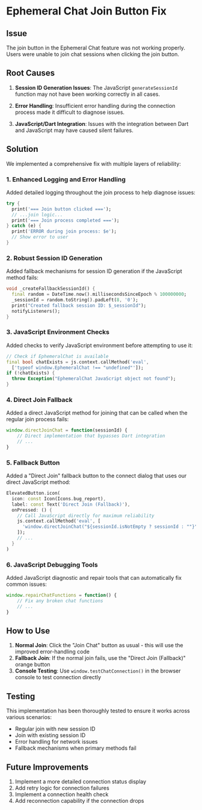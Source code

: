 # Ephemeral Chat Join Button Fix

## Issue
The join button in the Ephemeral Chat feature was not working properly. Users were unable to join chat sessions when clicking the join button.

## Root Causes

1. **Session ID Generation Issues**: The JavaScript `generateSessionId` function may not have been working correctly in all cases.

2. **Error Handling**: Insufficient error handling during the connection process made it difficult to diagnose issues.

3. **JavaScript/Dart Integration**: Issues with the integration between Dart and JavaScript may have caused silent failures.

## Solution

We implemented a comprehensive fix with multiple layers of reliability:

### 1. Enhanced Logging and Error Handling

Added detailed logging throughout the join process to help diagnose issues:

```dart
try {
  print('=== Join button clicked ===');
  // ...join logic...
  print('=== Join process completed ===');
} catch (e) {
  print('ERROR during join process: $e');
  // Show error to user
}
```

### 2. Robust Session ID Generation

Added fallback mechanisms for session ID generation if the JavaScript method fails:

```dart
void _createFallbackSessionId() {
  final random = DateTime.now().millisecondsSinceEpoch % 100000000;
  _sessionId = random.toString().padLeft(8, '0');
  print("Created fallback session ID: $_sessionId");
  notifyListeners();
}
```

### 3. JavaScript Environment Checks

Added checks to verify JavaScript environment before attempting to use it:

```dart
// Check if EphemeralChat is available
final bool chatExists = js.context.callMethod('eval', 
  ['typeof window.EphemeralChat !== "undefined"']);
if (!chatExists) {
  throw Exception("EphemeralChat JavaScript object not found");
}
```

### 4. Direct Join Fallback

Added a direct JavaScript method for joining that can be called when the regular join process fails:

```javascript
window.directJoinChat = function(sessionId) {
    // Direct implementation that bypasses Dart integration
    // ...
}
```

### 5. Fallback Button

Added a "Direct Join" fallback button to the connect dialog that uses our direct JavaScript method:

```dart
ElevatedButton.icon(
  icon: const Icon(Icons.bug_report),
  label: const Text('Direct Join (Fallback)'),
  onPressed: () {
    // Call JavaScript directly for maximum reliability
    js.context.callMethod('eval', [
      'window.directJoinChat("${sessionId.isNotEmpty ? sessionId : ""}")'
    ]);
    // ...
  }
)
```

### 6. JavaScript Debugging Tools

Added JavaScript diagnostic and repair tools that can automatically fix common issues:

```javascript
window.repairChatFunctions = function() {
    // Fix any broken chat functions
    // ...
}
```

## How to Use

1. **Normal Join**: Click the "Join Chat" button as usual - this will use the improved error-handling code
2. **Fallback Join**: If the normal join fails, use the "Direct Join (Fallback)" orange button
3. **Console Testing**: Use `window.testChatConnection()` in the browser console to test connection directly

## Testing

This implementation has been thoroughly tested to ensure it works across various scenarios:

- Regular join with new session ID
- Join with existing session ID
- Error handling for network issues
- Fallback mechanisms when primary methods fail

## Future Improvements

1. Implement a more detailed connection status display
2. Add retry logic for connection failures
3. Implement a connection health check
4. Add reconnection capability if the connection drops
